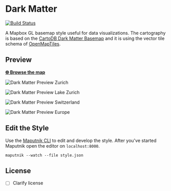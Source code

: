 # Dark Matter
[![Build Status](https://travis-ci.org/openmaptiles/dark-matter-gl-style.svg?branch=master)](https://travis-ci.org/openmaptiles/dark-matter-gl-style)

A Mapbox GL basemap style useful for data visualizations. The cartography is based on the
[CartoDB Dark Matter Basemap](https://github.com/CartoDB/CartoDB-basemaps) and it is using the vector tile
schema of [OpenMapTiles](https://github.com/openmaptiles/openmaptiles).

## Preview

**[:globe_with_meridians: Browse the map](https://api.mapbox.com/styles/v1/morgenkaffee/ciuxx5n7h019l2hpbn9liprmn.html?fresh=true&title=true&access_token=pk.eyJ1IjoibW9yZ2Vua2FmZmVlIiwiYSI6IjIzcmN0NlkifQ.0LRTNgCc-envt9d5MzR75w#10.71/47.3684/8.5332)**

![Dark Matter Preview Zurich](https://api.mapbox.com/styles/v1/morgenkaffee/ciuxx5n7h019l2hpbn9liprmn/static/8.540587,47.370555,14.08,0.00,0.00/600x400?access_token=pk.eyJ1IjoibW9yZ2Vua2FmZmVlIiwiYSI6IjIzcmN0NlkifQ.0LRTNgCc-envt9d5MzR75w)

![Dark Matter Preview Lake Zurich](https://api.mapbox.com/styles/v1/morgenkaffee/ciuxx5n7h019l2hpbn9liprmn/static/8.619184,47.336203,9.07,0.00,0.00/600x400?access_token=pk.eyJ1IjoibW9yZ2Vua2FmZmVlIiwiYSI6IjIzcmN0NlkifQ.0LRTNgCc-envt9d5MzR75w)

![Dark Matter Preview Switzerland](https://api.mapbox.com/styles/v1/morgenkaffee/ciuxx5n7h019l2hpbn9liprmn/static/8.243967,46.916315,6.21,0.00,0.00/600x400?access_token=pk.eyJ1IjoibW9yZ2Vua2FmZmVlIiwiYSI6IjIzcmN0NlkifQ.0LRTNgCc-envt9d5MzR75w)

![Dark Matter Preview Europe](https://api.mapbox.com/styles/v1/morgenkaffee/ciuxx5n7h019l2hpbn9liprmn/static/10.987258,46.453150,3.02,0.00,0.00/600x400?access_token=pk.eyJ1IjoibW9yZ2Vua2FmZmVlIiwiYSI6IjIzcmN0NlkifQ.0LRTNgCc-envt9d5MzR75w)

## Edit the Style

Use the [Maputnik CLI](http://openmaptiles.org/docs/style/maputnik/) to edit and develop the style.
After you've started Maputnik open the editor on `localhost:8000`.

```
maputnik --watch --file style.json
```

## License

- [ ] Clarify license
